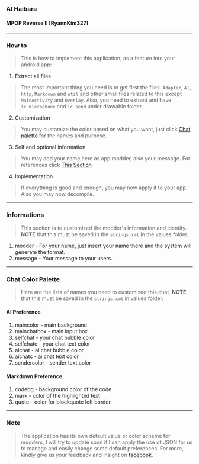 ### AI Haibara
#### MPOP Reverse II [RyannKim327]

---
### How to
> This is how to implement this application, as a feature into your android app:

1. Extract all files
> The most important thing you need is to get first the files. `Adapter`, `AI`, `http`, `Markdown` and `util` and other smali files related to this except `MainActivity` and `Overlay`. Also, you need to extrant and have `ic_microphone` and `ic_send` under drawable folder.
2. Customization
> You may customize the color based on what you want, just click [Chat palette](#chat-color-palette) for the names and purpose.
3. Self and optional information
> You may add your name here as app modder, also your message. For references click [This Section](#informations)
4. Implementation
> If everything is good and enough, you may now apply it to your app. Also you may now decompile.

---
### Informations
> This section is to customized the modder's information and identity. **NOTE** that this must be saved in the `strings.xml` in the values folder.

1. modder - For your name, just insert your name there and the system will generate the format.
2. message - Your message to your users.

---
### Chat Color Palette
> Here are the lists of names you need to customized this chat. **NOTE** that this must be saved in the `strings.xml` in values folder.

#### AI Preference
1. maincolor  - main background
2. mainchatbox - main input box
3. selfchat - your chat bubble color
4. selfchatc - your chat text color
5. aichat - ai chat bubble color
6. aichatc - ai chat text color
7. sendercolor - sender text color

#### Markdown Preference
1. codebg - background color of the code
2. mark - color of the highlighted text
3. quote - color for blockquote left border

---
### Note
> The application has its own default value or color scheme for modders, I will try to update soon if I can apply the use of JSON for us to manage and easily change some default preferences. For more, kindly give us your feedback and insight on [facebook](https://facebook.com/MPOP.ph).


